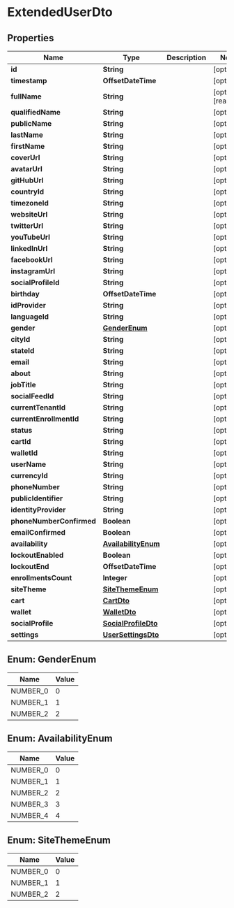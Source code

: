 

# ExtendedUserDto


## Properties

| Name | Type | Description | Notes |
|------------ | ------------- | ------------- | -------------|
|**id** | **String** |  |  [optional] |
|**timestamp** | **OffsetDateTime** |  |  [optional] |
|**fullName** | **String** |  |  [optional] [readonly] |
|**qualifiedName** | **String** |  |  [optional] |
|**publicName** | **String** |  |  [optional] |
|**lastName** | **String** |  |  [optional] |
|**firstName** | **String** |  |  [optional] |
|**coverUrl** | **String** |  |  [optional] |
|**avatarUrl** | **String** |  |  [optional] |
|**gitHubUrl** | **String** |  |  [optional] |
|**countryId** | **String** |  |  [optional] |
|**timezoneId** | **String** |  |  [optional] |
|**websiteUrl** | **String** |  |  [optional] |
|**twitterUrl** | **String** |  |  [optional] |
|**youTubeUrl** | **String** |  |  [optional] |
|**linkedInUrl** | **String** |  |  [optional] |
|**facebookUrl** | **String** |  |  [optional] |
|**instagramUrl** | **String** |  |  [optional] |
|**socialProfileId** | **String** |  |  [optional] |
|**birthday** | **OffsetDateTime** |  |  [optional] |
|**idProvider** | **String** |  |  [optional] |
|**languageId** | **String** |  |  [optional] |
|**gender** | [**GenderEnum**](#GenderEnum) |  |  [optional] |
|**cityId** | **String** |  |  [optional] |
|**stateId** | **String** |  |  [optional] |
|**email** | **String** |  |  [optional] |
|**about** | **String** |  |  [optional] |
|**jobTitle** | **String** |  |  [optional] |
|**socialFeedId** | **String** |  |  [optional] |
|**currentTenantId** | **String** |  |  [optional] |
|**currentEnrollmentId** | **String** |  |  [optional] |
|**status** | **String** |  |  [optional] |
|**cartId** | **String** |  |  [optional] |
|**walletId** | **String** |  |  [optional] |
|**userName** | **String** |  |  [optional] |
|**currencyId** | **String** |  |  [optional] |
|**phoneNumber** | **String** |  |  [optional] |
|**publicIdentifier** | **String** |  |  [optional] |
|**identityProvider** | **String** |  |  [optional] |
|**phoneNumberConfirmed** | **Boolean** |  |  [optional] |
|**emailConfirmed** | **Boolean** |  |  [optional] |
|**availability** | [**AvailabilityEnum**](#AvailabilityEnum) |  |  [optional] |
|**lockoutEnabled** | **Boolean** |  |  [optional] |
|**lockoutEnd** | **OffsetDateTime** |  |  [optional] |
|**enrollmentsCount** | **Integer** |  |  [optional] |
|**siteTheme** | [**SiteThemeEnum**](#SiteThemeEnum) |  |  [optional] |
|**cart** | [**CartDto**](CartDto.md) |  |  [optional] |
|**wallet** | [**WalletDto**](WalletDto.md) |  |  [optional] |
|**socialProfile** | [**SocialProfileDto**](SocialProfileDto.md) |  |  [optional] |
|**settings** | [**UserSettingsDto**](UserSettingsDto.md) |  |  [optional] |



## Enum: GenderEnum

| Name | Value |
|---- | -----|
| NUMBER_0 | 0 |
| NUMBER_1 | 1 |
| NUMBER_2 | 2 |



## Enum: AvailabilityEnum

| Name | Value |
|---- | -----|
| NUMBER_0 | 0 |
| NUMBER_1 | 1 |
| NUMBER_2 | 2 |
| NUMBER_3 | 3 |
| NUMBER_4 | 4 |



## Enum: SiteThemeEnum

| Name | Value |
|---- | -----|
| NUMBER_0 | 0 |
| NUMBER_1 | 1 |
| NUMBER_2 | 2 |




